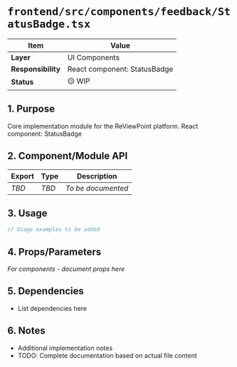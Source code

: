 # `frontend/src/components/feedback/StatusBadge.tsx`

| Item               | Value                                                              |
| ------------------ | ------------------------------------------------------------------ |
| **Layer**          | UI Components                                                           |
| **Responsibility** | React component: StatusBadge                                                   |
| **Status**         | 🟡 WIP                                                            |

## 1. Purpose

Core implementation module for the ReViewPoint platform. React component: StatusBadge

## 2. Component/Module API

| Export       | Type     | Description            |
| ------------ | -------- | ---------------------- |
| *TBD*        | *TBD*    | *To be documented*     |

## 3. Usage

```typescript
// Usage examples to be added
```

## 4. Props/Parameters

*For components - document props here*

## 5. Dependencies

- List dependencies here

## 6. Notes

- Additional implementation notes
- TODO: Complete documentation based on actual file content
